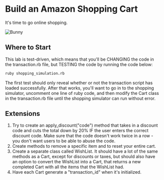 # Build an Amazon Shopping Cart

It's time to go online shopping.

![Bunny](https://gph.is/2b4sIv2)

## Where to Start

This lab is test-driven, which means that you'll be CHANGING the code in the transaction.rb file, but TESTING the code by running the code below:

```bash 
ruby shopping_simulation.rb
```

The first test should only reveal whether or not the transaction script has loaded successfully. After that works, you'll want to go in to the shopping simulator, uncomment one line of ruby code, and then modify the Cart class in the transaction.rb file until the shopping simulator can run without error.

## Extensions

1. Try to create an apply_discount("code") method that takes in a discount code and cuts the total down by 20% IF the user enters the correct discount code. Make sure that the code doesn't work twice in a row - you don't want users to be able to abuse the code.
2. Create methods to remove a specific item and to reset your entire cart. 
3. Create a separate class called WishList. It should have a lot of the same methods as a Cart, except for discounts or taxes, but should also have an option to convert the WishList into a Cart, that returns a new completed Cart with all the items that the WishList had. 
4. Have each Cart generate a "transaction_id" when it's initialized. 
